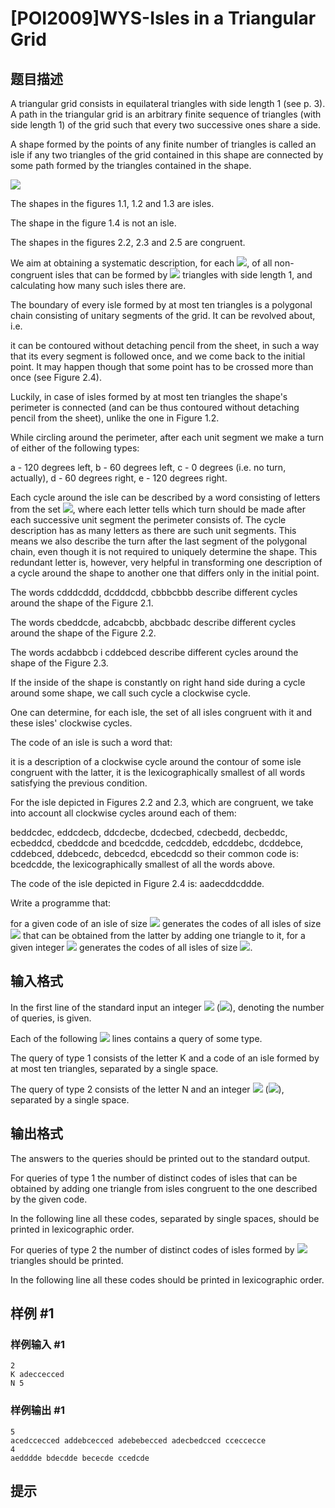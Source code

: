 # [POI2009]WYS-Isles in a Triangular Grid

## 题目描述

A triangular grid consists in equilateral triangles with side length 1  (see p. 3). A path in the triangular grid is an arbitrary finite  sequence of triangles (with side length 1) of the grid such that every two  successive ones share a side.

A shape formed by the points of any finite number of triangles is called an  isle if any two triangles of the grid contained in this shape are  connected by some path formed by the triangles contained in the shape.

![](https://szkopul.edu.pl/problemset/problem/x71UmM6wnV9BdT-ld0uFb33p/site/images/OI16/wyspy.gif)

The shapes in the figures 1.1, 1.2 and 1.3 are isles.

The shape in the figure 1.4 is not an isle.

The shapes in the figures 2.2, 2.3 and 2.5 are congruent.

We aim at obtaining a systematic description, for each ![](http://main.edu.pl/images/OI16/wys-en-tex.1.png), of all  non-congruent isles that can be formed by ![](http://main.edu.pl/images/OI16/wys-en-tex.2.png) triangles with side length 1,  and calculating how many such isles there are.

The boundary of every isle formed by at most ten triangles is a polygonal  chain consisting of unitary segments of the grid. It can be revolved  about, i.e.

it can be contoured without detaching pencil from the sheet, in such a way  that its every segment is followed once, and we come back to the initial  point. It may happen though that some point has to be crossed more than  once (see Figure 2.4).

Luckily, in case of isles formed by at most ten triangles the shape's  perimeter is connected (and can be thus contoured without detaching pencil  from the sheet), unlike the one in Figure 1.2.

While circling around the perimeter, after each unit segment we make a turn  of either of the following types:

a - 120 degrees left,         b - 60 degrees left,         c - 0 degrees (i.e. no turn, actually),         d - 60 degrees right,         e - 120 degrees right.

Each cycle around the isle can be described by a word consisting of letters  from the set ![](http://main.edu.pl/images/OI16/wys-en-tex.3.png),  where each letter tells which turn should be made after each successive unit  segment the perimeter consists of. The cycle description has as many letters  as there are such unit segments. This means we also describe the turn after  the last segment of the polygonal chain, even though it is not required to  uniquely determine the shape. This redundant letter is, however, very helpful  in transforming one description of a cycle around the shape to another one  that differs only in the initial point.

The words cdddcddd, dcdddcdd, cbbbcbbb describe  different cycles around the shape of the Figure 2.1.

The words cbeddcde, adcabcbb, abcbbadc describe  different cycles around the shape of the Figure 2.2.

The words acdabbcb i cddebced describe  different cycles around the shape of the Figure 2.3.

If the inside of the shape is constantly on right hand side during a cycle  around some shape, we call such cycle a clockwise cycle.

One can determine, for each isle, the set of all isles congruent with it and  these isles' clockwise cycles.

The code of an isle is such a word that:

it is a description of a clockwise cycle around the contour of some isle congruent with the latter,         it is the lexicographically smallest of all words satisfying the previous condition.

For the isle depicted in Figures 2.2 and 2.3, which are congruent, we take  into account all clockwise cycles around each of them:

beddcdec, eddcdecb, ddcdecbe, dcdecbed, cdecbedd,  decbeddc, ecbeddcd, cbeddcde  and  bcedcdde, cedcddeb, edcddebc, dcddebce, cddebced,  ddebcedc, debcedcd, ebcedcdd  so their common code is: bcedcdde, the lexicographically smallest of  all the words above.

The code of the isle depicted in Figure 2.4 is: aadecddcddde.

Write a programme that:

for a given code of an isle of size ![](http://main.edu.pl/images/OI16/wys-en-tex.4.png) generates the codes of all isles of size ![](http://main.edu.pl/images/OI16/wys-en-tex.5.png) that can be obtained from the latter by adding one triangle to it,         for a given integer ![](http://main.edu.pl/images/OI16/wys-en-tex.6.png) generates the codes of all isles of size ![](http://main.edu.pl/images/OI16/wys-en-tex.7.png).


## 输入格式

In the first line of the standard input an integer ![](http://main.edu.pl/images/OI16/wys-en-tex.8.png) (![](http://main.edu.pl/images/OI16/wys-en-tex.9.png)),  denoting the number of queries, is given.

Each of the following ![](http://main.edu.pl/images/OI16/wys-en-tex.10.png) lines contains a query of some type.

The query of type 1 consists of the letter K and a code of an isle  formed by at most ten triangles, separated by a single space.

The query of type 2 consists of the letter N and an integer ![](http://main.edu.pl/images/OI16/wys-en-tex.11.png)  (![](http://main.edu.pl/images/OI16/wys-en-tex.12.png)), separated by a single space.


## 输出格式

The answers to the queries should be printed out to the standard output.

For queries of type 1 the number of distinct codes of isles that can be  obtained by adding one triangle from isles congruent to the one described  by the given code.

In the following line all these codes, separated by single spaces, should be  printed in lexicographic order.

For queries of type 2 the number of distinct codes of isles formed by ![](http://main.edu.pl/images/OI16/wys-en-tex.13.png)  triangles should be printed.

In the following line all these codes should be printed in lexicographic  order.


## 样例 #1

### 样例输入 #1
```
2
K adeccecced
N 5
```

### 样例输出 #1

```
5
acedccecced addebcecced adebebecced adecbedcced cceccecce
4
aedddde bdecdde bececde ccedcde
```

## 提示


